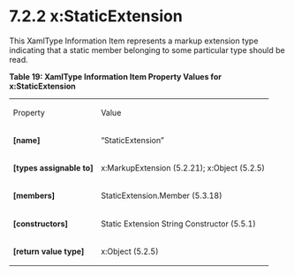 <html dir="LTR" xmlns:mshelp="http://msdn.microsoft.com/mshelp" xmlns:ddue="http://ddue.schemas.microsoft.com/authoring/2003/5" xmlns:xlink="http://www.w3.org/1999/xlink" xmlns:tool="http://www.microsoft.com/tooltip"><body><input type="hidden" id="userDataCache" class="userDataStyle"><input type="hidden" id="hiddenScrollOffset"><img id="dropDownImage" style="display:none; height:0; width:0;" src="../local/drpdown.gif"><img id="dropDownHoverImage" style="display:none; height:0; width:0;" src="../local/drpdown_orange.gif"><img id="collapseImage" style="display:none; height:0; width:0;" src="../local/collapse.gif"><img id="expandImage" style="display:none; height:0; width:0;" src="../local/exp.gif"><img id="collapseAllImage" style="display:none; height:0; width:0;" src="../local/collall.gif"><img id="expandAllImage" style="display:none; height:0; width:0;" src="../local/expall.gif"><img id="copyImage" style="display:none; height:0; width:0;" src="../local/copycode.gif"><img id="copyHoverImage" style="display:none; height:0; width:0;" src="../local/copycodeHighlight.gif"><div id="header"><h1 class="heading">7.2.2 x:StaticExtension</h1></div><div id="mainSection"><div id="mainBody"><div id="allHistory" class="saveHistory" onsave="saveAll()" onload="loadAll()"></div>
			<div id="sectionSection0" class="section" name="collapseableSection"><content xmlns="http://ddue.schemas.microsoft.com/authoring/2003/5" xmlns:wsd="http://wsdev.schemas.microsoft.com/authoring/2008/2" xmlns:msxsl="urn:schemas-microsoft-com:xslt" xmlns:script="urn:script" xmlns:build="urn:build">
				</content></div><div id="sectionSection1" class="section" name="collapseableSection"><content xmlns="http://ddue.schemas.microsoft.com/authoring/2003/5" xmlns:wsd="http://wsdev.schemas.microsoft.com/authoring/2008/2" xmlns:msxsl="urn:schemas-microsoft-com:xslt" xmlns:script="urn:script" xmlns:build="urn:build">
					<p xmlns="">This XamlType Information Item represents a markup extension type indicating that a static member belonging to some particular type should be read.</p>
					<p xmlns="">
						<b>Table 19: XamlType Information Item Property Values for x:StaticExtension</b>
					</p>
					<p xmlns=""><b></b></p><table class="ProtocolAuthoredTable" xmlns=""><tr>
								<td id="ShadedCell">
									<p>Property</p>
								</td>
								<td id="ShadedCell">
									<p>Value</p>
								</td>
							</tr><tr>
							<td>
								<p>
									<b>[name]</b>
								</p>
							</td>
							<td>
								<p>“StaticExtension”</p>
							</td>
						</tr><tr>
							<td>
								<p>
									<b>[types assignable to]</b>
								</p>
							</td>
							<td>
								<p>x:MarkupExtension (5.2.21); x:Object (5.2.5)</p>
							</td>
						</tr><tr>
							<td>
								<p>
									<b>[members]</b>
								</p>
							</td>
							<td>
								<p>StaticExtension.Member (5.3.18)</p>
							</td>
						</tr><tr>
							<td>
								<p>
									<b>[constructors]</b>
								</p>
							</td>
							<td>
								<p>Static Extension String Constructor (5.5.1)</p>
							</td>
						</tr><tr>
							<td>
								<p>
									<b>[return value type]</b>
								</p>
							</td>
							<td>
								<p>x:Object (5.2.5)</p>
							</td>
						</tr></table>
				</content></div><!--[if gte IE 5]>
			<tool:tip element="languageFilterToolTip" avoidmouse="false"/>
		<![endif]--></div><a name="feedback"></a><span></span></div></body></html>